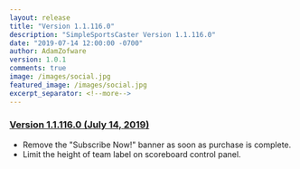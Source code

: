 ```yaml
---
layout: release
title: "Version 1.1.116.0"
description: "SimpleSportsCaster Version 1.1.116.0"
date: "2019-07-14 12:00:00 -0700"
author: AdamZofware
version: 1.0.1
comments: true
image: /images/social.jpg
featured_image: /images/social.jpg
excerpt_separator: <!--more-->
---
```


### [Version 1.1.116.0 (July 14, 2019)]({{page.url}})
* Remove the "Subscribe Now!" banner as soon as purchase is complete.
* Limit the height of team label on scoreboard control panel.
